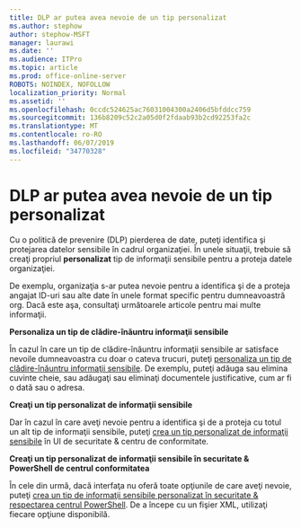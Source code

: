 ```yaml
---
title: DLP ar putea avea nevoie de un tip personalizat
ms.author: stephow
author: stephow-MSFT
manager: laurawi
ms.date: ''
ms.audience: ITPro
ms.topic: article
ms.prod: office-online-server
ROBOTS: NOINDEX, NOFOLLOW
localization_priority: Normal
ms.assetid: ''
ms.openlocfilehash: 0ccdc524625ac76031004300a2406d5bfddcc759
ms.sourcegitcommit: 136b8209c52c2a05d0f2fdaab93b2cd92253fa2c
ms.translationtype: MT
ms.contentlocale: ro-RO
ms.lasthandoff: 06/07/2019
ms.locfileid: "34770328"
---
```

# <a name="dlp-might-need-a-custom-type"></a>DLP ar putea avea nevoie de un tip personalizat

Cu o politică de prevenire (DLP) pierderea de date, puteţi identifica şi protejarea datelor sensibile în cadrul organizaţiei. În unele situaţii, trebuie să creaţi propriul **personalizat** tip de informaţii sensibile pentru a proteja datele organizaţiei.

De exemplu, organizaţia s-ar putea nevoie pentru a identifica şi de a proteja angajat ID-uri sau alte date în unele format specific pentru dumneavoastră org. Dacă este aşa, consultaţi următoarele articole pentru mai multe informaţii. 
  
 **Personaliza un tip de clădire-înăuntru informaţii sensibile**
  
În cazul în care un tip de clădire-înăuntru informaţii sensibile ar satisface nevoile dumneavoastra cu doar o cateva trucuri, puteţi [personaliza un tip de clădire-înăuntru informaţii sensibile](https://docs.microsoft.com/office365/securitycompliance/customize-a-built-in-sensitive-information-type). De exemplu, puteţi adăuga sau elimina cuvinte cheie, sau adăugaţi sau eliminaţi documentele justificative, cum ar fi o dată sau o adresa.
  
 **Creaţi un tip personalizat de informaţii sensibile**
  
Dar în cazul în care aveţi nevoie pentru a identifica şi de a proteja cu totul un alt tip de informaţii sensibile, puteţi [crea un tip personalizat de informaţii sensibile](https://docs.microsoft.com/office365/securitycompliance/create-a-custom-sensitive-information-type) în UI de securitate & centru de conformitate. 
  
**Creaţi un tip personalizat de informaţii sensibile în securitate & PowerShell de centrul conformitatea**

În cele din urmă, dacă interfaţa nu oferă toate opţiunile de care aveţi nevoie, puteţi [crea un tip de informaţii sensibile personalizat în securitate & respectarea centrul PowerShell](https://docs.microsoft.com/office365/securitycompliance/create-a-custom-sensitive-information-type-in-scc-powershell). De a începe cu un fişier XML, utilizaţi fiecare opţiune disponibilă.

    
